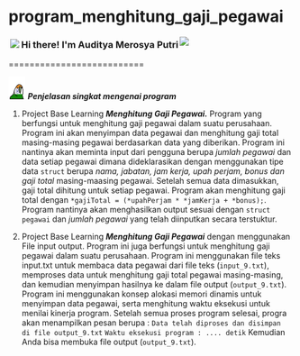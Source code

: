 # program_menghitung_gaji_pegawai
<img align='right' src='https://user-images.githubusercontent.com/5713670/87202985-820dcb80-c2b6-11ea-9f56-7ec461c497c3.gif' width='200"'>



<h3 align="center"><img src = "https://raw.githubusercontent.com/MartinHeinz/MartinHeinz/master/wave.gif" width = 30px> Hi there! I'm Auditya Merosya Putri</h3>

==========================




 <img src="https://raw.githubusercontent.com/ItsAnunesS/ItsAnunesS/master/src/img/parrots/flags/indiaparrot.gif" width="30" height="40"/></h2>
 **_Penjelasan singkat mengenai program_**
 
 1. Project Base Learning **_Menghitung Gaji Pegawai._**
    Program yang berfungsi untuk menghitung gaji pegawai dalam suatu perusahaan. Program ini akan menyimpan data pegawai dan menghitung gaji total masing-masing pegawai berdasarkan data yang diberikan. Program ini nantinya akan meminta input dari pengguna berupa _jumlah pegawai_ dan data setiap pegawai dimana dideklarasikan dengan menggunakan tipe data `struct` berupa _nama, jabatan, jam kerja, upah perjam, bonus dan gaji total_ masing-maasing pegawai. Setelah semua data dimasukkan, gaji total dihitung untuk setiap pegawai. Program akan menghitung gaji total dengan `*gajiTotal = (*upahPerjam * *jamKerja + *bonus);`. Program nantinya akan menghasilkan output sesuai dengan `struct pegawai` dan _jumlah pegawai_ yang telah diinputkan secara terstuktur.

2. Project Base Learning **_Menghitung Gaji Pegawai_** dengan menggunakan File input output.
   Program ini juga berfungsi untuk menghitung gaji pegawai dalam suatu perusahaan. Program ini menggunakan file teks input.txt untuk membaca data pegawai dari file teks (`input_9.txt`), memproses data untuk menghitung gaji total pegawai masing-masing, dan kemudian menyimpan hasilnya ke dalam file output (`output_9.txt`). Program ini menggunakan konsep alokasi memori dinamis untuk menyimpan data pegawai, serta menghitung waktu eksekusi untuk menilai kinerja program. Setelah semua proses program selesai, progra akan menampilkan pesan berupa :
   `Data telah diproses dan disimpan di file output_9.txt`
   `Waktu eksekusi program : .... detik`
Kemudian Anda bisa membuka file output (`output_9.txt`).


